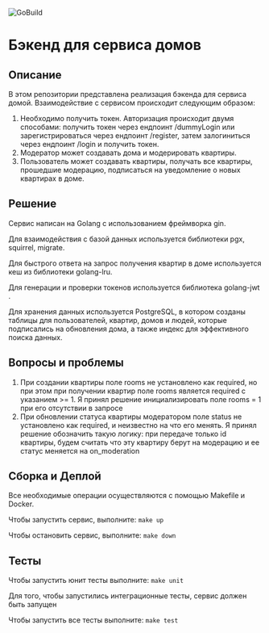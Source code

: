 ![GoBuild](https://github.com/sleeter/avito-backend-bootcamp-assignment-2024/actions/workflows/build.yml/badge.svg?branch=main)
# Бэкенд для сервиса домов

## Описание
В этом репозитории представлена реализация бэкенда для сервиса домой. Взаимодействие с сервисом происходит следующим образом:
1. Необходимо получить токен. Авторизация происходит двумя способами: получить токен через ендпоинт /dummyLogin или зарегистрироваться через ендпоинт /register, затем залогиниться через ендпоинт /login и получить токен.
2. Модератор может создавать дома и модерировать квартиры.
3. Пользователь может создавать квартиры, получать все квартиры, прошедшие модерацию, подписаться на уведомление о новых квартирах в доме.

## Решение
Сервис написан на Golang с использованием фреймворка gin. 

Для взаимодействия с базой данных используется библиотеки pgx, squirrel, migrate.

Для быстрого ответа на запрос получения квартир в доме используется кеш из библиотеки golang-lru. 

Для генерации и проверки токенов используется библиотека golang-jwt . 

Для хранения данных используется PostgreSQL, в котором созданы таблицы для пользователей, квартир, домов и людей, которые подписались на обновления дома, а также индекс для эффективного поиска данных.

## Вопросы и проблемы
1.  При создании квартиры поле rooms не установлено как required, 
но при этом при получении квартир поле rooms является required с указанием >= 1. 
Я принял решение инициализировать поле rooms = 1 при его отсутствии в запросе 
2.  При обновлении статуса квартиры модератором поле status 
не установлено как required, и неизвестно на что его менять. 
Я принял решение обозначить такую логику: при передаче только id квартиры, 
будем считать что эту квартиру берут на модерацию и ее статус меняется на on_moderation

## Сборка и Деплой
Все необходимые операции осуществляются с помощью Makefile и Docker.

Чтобы запустить сервис, выполните:
```make up```

Чтобы остановить сервис, выполните:
```make down```

## Тесты
Чтобы запустить юнит тесты выполните:
```make unit```

Для того, чтобы запустились интеграционные тесты, сервис должен быть запущен

Чтобы запустить все тесты выполните:
```make test```